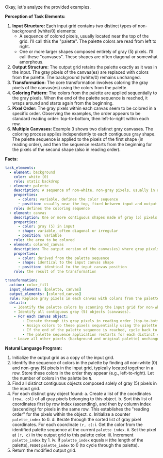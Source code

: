 Okay, let's analyze the provided examples.

**Perception of Task Elements:**

1.  **Input Structure:** Each input grid contains two distinct types of non-background (white/0) elements:
    *   A sequence of colored pixels, usually located near the top of the grid. I'll call this the "palette". The palette colors are read from left to right.
    *   One or more larger shapes composed entirely of gray (5) pixels. I'll call these "canvases". These shapes are often diagonal or somewhat amorphous.
2.  **Output Structure:** The output grid retains the palette exactly as it was in the input. The gray pixels of the canvas(es) are replaced with colors from the palette. The background (white/0) remains unchanged.
3.  **Transformation:** The core transformation involves coloring the gray pixels of the canvas(es) using the colors from the palette.
4.  **Coloring Pattern:** The colors from the palette are applied sequentially to the gray pixels. When the end of the palette sequence is reached, it wraps around and starts again from the beginning.
5.  **Pixel Order:** The gray pixels within each canvas seem to be colored in a specific order. Observing the examples, the order appears to be standard reading order: top-to-bottom, then left-to-right within each row.
6.  **Multiple Canvases:** Example 3 shows two distinct gray canvases. The coloring process applies independently to each contiguous gray shape. The palette sequence is applied to the pixels of the first shape (in reading order), and then the sequence restarts from the beginning for the pixels of the second shape (also in reading order).

**Facts:**


```yaml
task_elements:
  - element: background
    color: white (0)
    role: static backdrop
  - element: palette
    description: A sequence of non-white, non-gray pixels, usually in a single row near the top.
    properties:
      - colors: variable, defines the color sequence
      - position: usually near the top, fixed between input and output
    role: defines the coloring sequence
  - element: canvas
    description: One or more contiguous shapes made of gray (5) pixels.
    properties:
      - color: gray (5) in input
      - shape: variable, often diagonal or irregular
      - position: variable
    role: the area to be colored
  - element: colored_canvas
    description: The output version of the canvas(es) where gray pixels are replaced.
    properties:
      - color: derived from the palette sequence
      - shape: identical to the input canvas shape
      - position: identical to the input canvas position
    role: the result of the transformation

transformation:
  action: color_fill
  input_elements: [palette, canvas]
  output_elements: [colored_canvas]
  rule: Replace gray pixels in each canvas with colors from the palette.
  details:
    - Identify the palette colors by scanning the input grid for non-white, non-gray pixels (usually in a row near the top), reading left-to-right.
    - Identify all contiguous gray (5) objects (canvases).
    - For each canvas object:
        - Iterate through its gray pixels in reading order (top-to-bottom, left-to-right).
        - Assign colors to these pixels sequentially using the palette colors.
        - If the end of the palette sequence is reached, cycle back to the first palette color.
        - The palette sequence application restarts for each distinct canvas object.
    - Leave all other pixels (background and original palette) unchanged.
```


**Natural Language Program:**

1.  Initialize the output grid as a copy of the input grid.
2.  Identify the sequence of colors in the palette by finding all non-white (0) and non-gray (5) pixels in the input grid, typically located together in a row. Store these colors in the order they appear (e.g., left-to-right). Let the number of colors in the palette be `N`.
3.  Find all distinct contiguous objects composed solely of gray (5) pixels in the input grid.
4.  For each distinct gray object found:
    a.  Create a list of the coordinates `(row, col)` of all gray pixels belonging to this object.
    b.  Sort this list of coordinates first by row index (ascending), and then by column index (ascending) for pixels in the same row. This establishes the "reading order" for the pixels within the object.
    c.  Initialize a counter `palette_index` to 0.
    d.  Iterate through the sorted list of gray pixel coordinates. For each coordinate `(r, c)`:
        i.  Get the color from the identified palette sequence at the current `palette_index`.
        ii. Set the pixel at `(r, c)` in the output grid to this palette color.
        iii. Increment `palette_index` by 1.
        iv. If `palette_index` equals `N` (the length of the palette), reset `palette_index` to 0 (to cycle through the palette).
5.  Return the modified output grid.